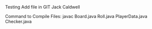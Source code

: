 Testing Add file in GIT
Jack Caldwell

Command to Compile Files:
javac Board.java Roll.java PlayerData.java Checker.java
